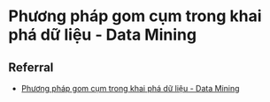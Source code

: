 # Phương pháp gom cụm trong khai phá dữ liệu - Data Mining

## Referral
- [Phương pháp gom cụm trong khai phá dữ liệu - Data Mining](http://forums.bsdinsight.com/threads/phuong-phap-gom-cum-trong-khai-pha-du-lieu-data-mining.3607/)
